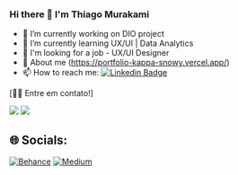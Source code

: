 ### Hi there 👋 I'm Thiago Murakami

- 🔭 I’m currently working on DIO project
- 🌱 I’m currently learning UX/UI | Data Analytics
- 🤔 I'm looking for a job - UX/UI Designer
- 👋 About me (https://portfolio-kappa-snowy.vercel.app/)
- 📫 How to reach me: [![Linkedin Badge](https://img.shields.io/badge/-Thiago-blue?style=flat-square&logo=Linkedin&logoColor=white&link=https://www.linkedin.com/in/thiago-murakami-39208a23/)](https://www.linkedin.com/in/thiago-murakami-39208a23/)

  
 [👋🏽 Entre em contato!]
<div>
  <a href = "mailto: sushi.murakami@gmail.com"><img src="https://img.shields.io/badge/-Gmail-%23EA4335?style=for-the-badge&logo=gmail&logoColor=white" target="_blank"></a>
  <a href="https://www.instagram.com/th1ago_mura/" target="_blank"><img src="https://img.shields.io/badge/-Instagram-%23E4405F?style=for-the-badge&logo=instagram&logoColor=white" target="_blank"></a>
</div>

## 🌐 Socials:
[![Behance](https://img.shields.io/badge/Behance-1769ff?logo=behance&logoColor=white)](https://behance.net/thiagomura) [![Medium](https://img.shields.io/badge/Medium-12100E?logo=medium&logoColor=white)](https://medium.com/@@sushi-murakami) 

